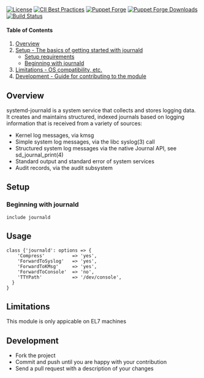 [![License](https://img.shields.io/:license-apache-blue.svg)](http://www.apache.org/licenses/LICENSE-2.0.html)
[![CII Best Practices](https://bestpractices.coreinfrastructure.org/projects/73/badge)](https://bestpractices.coreinfrastructure.org/projects/73)
[![Puppet Forge](https://img.shields.io/puppetforge/v/simp/journald.svg)](https://forge.puppetlabs.com/simp/journald)
[![Puppet Forge Downloads](https://img.shields.io/puppetforge/dt/simp/journald.svg)](https://forge.puppetlabs.com/simp/journald)
[![Build Status](https://travis-ci.org/simp/pupmod-simp-journald.svg)](https://travis-ci.org/simp/pupmod-simp-journald)

#### Table of Contents

1. [Overview](#overview)
2. [Setup - The basics of getting started with journald](#setup)
    * [Setup requirements](#setup-requirements)
    * [Beginning with journald](#beginning-with-journald)
3. [Limitations - OS compatibility, etc.](#limitations)
4. [Development - Guide for contributing to the module](#development)

## Overview

systemd-journald is a system service that collects and stores logging data. 
It creates and maintains structured, indexed journals based on logging information 
that is received from a variety of sources:

* Kernel log messages, via kmsg
* Simple system log messages, via the libc syslog(3) call
* Structured system log messages via the native Journal API, see sd_journal_print(4)
* Standard output and standard error of system services
* Audit records, via the audit subsystem

## Setup

### Beginning with journald

    include journald

## Usage

    class {'journald': options => {
	    'Compress'          => 'yes',
	    'ForwardToSyslog'   => 'yes',
	    'ForwardToKMsg'     => 'yes',
	    'ForwardToConsole'  => 'no',
	    'TTYPath'           => '/dev/console',
	  }
    }

## Limitations

This module is only appicable on EL7 machines

## Development

* Fork the project
* Commit and push until you are happy with your contribution
* Send a pull request with a description of your changes
